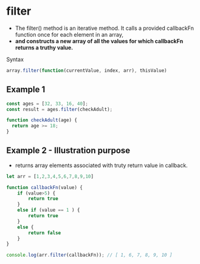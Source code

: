 
# filter
* The filter() method is an iterative method. It calls a provided callbackFn
  function once for each element in an array, 
* **and constructs a new array of all the values for which callbackFn returns a truthy value.**

Syntax
```javascript
array.filter(function(currentValue, index, arr), thisValue)
```


## Example 1
```javascript
const ages = [32, 33, 16, 40];
const result = ages.filter(checkAdult);

function checkAdult(age) {
  return age >= 18;
}
```

## Example 2 - Illustration purpose 
* returns array elements associated with truty return value in callback. 
```javascript
let arr = [1,2,3,4,5,6,7,8,9,10]

function callbackFn(value) {
    if (value>5) {
        return true
    }
    else if (value == 1 ) {
        return true
    }
    else {
        return false
    }
}

console.log(arr.filter(callbackFn)); // [ 1, 6, 7, 8, 9, 10 ]
```

